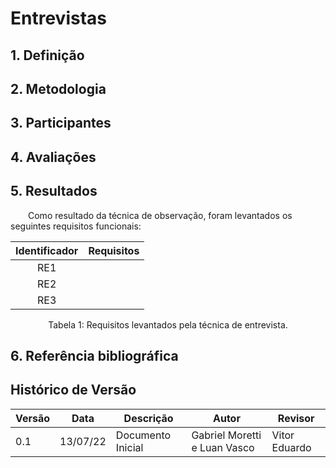 # Entrevistas

## 1. Definição


## 2. Metodologia


## 3. Participantes


## 4. Avaliações


## 5. Resultados

&emsp;&emsp;Como resultado da técnica de observação, foram levantados os seguintes requisitos funcionais:

<center>

| Identificador | Requisitos                                       |
| :------: | :--------------------------------------------------: |
| RE1    |    |
| RE2    |    |
| RE3    |    |


<figcaption>Tabela 1: Requisitos levantados pela técnica de entrevista.</figcaption>

</center>

## 6. Referência bibliográfica

## Histórico de Versão

| Versão | Data | Descrição | Autor | Revisor |
|--------|------|-------|-----------| ------- |
| 0.1 | 13/07/22 | Documento Inicial | Gabriel Moretti e Luan Vasco| Vitor Eduardo |
